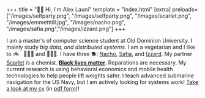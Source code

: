 +++
title = "👋🏻 Hi, I'm Alex Launi"
template = "index.html"
[extra]
preloads=["/images/selfparty.png", "/images/selfparty.png", "/images/scarlet.png", "/images/emmetttill.jpg", "/images/nacho.png", "/images/safia.png","/images/izzard.png"]
+++

I am a master's of computer science student at Old Dominion University.
I mainly study _big data, and distributed systems_.
I am a vegetarian and I like to 🚲 &nbsp; 🏃🏻‍♂️ and 🏋🏻‍♂️.
I have three 🐕: <span class="doglist">
    <a href="#" class="image-rollover" data-filename="nacho.png">Nacho</a>, 
    <a href="#" class="image-rollover" data-filename="safia.png">Safia</a>, and 
    <a href="#" class="image-rollover" data-filename="izzard.png">Izzard</a>.
    My partner <a href="#" class="image-rollover" data-filename="scarlet.png">Scarlet</a> is a chemist. 
**<a href="#" class="image-rollover" data-filename="emmetttill.jpg">Black lives matter</a>**</span>.
Reparations are necessary. My current research is using behavioral economics and mobile
health technologies to help people lift weights safer. I teach advanced submarine navigation for the US Navy,
but I am actively looking for systems work!
[Take a look at my cv](/cv) (in [pdf form](/alexlauni-resume.pdf))!
